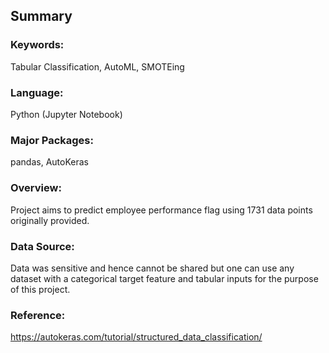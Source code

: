 ## Summary

### Keywords: 
Tabular Classification, AutoML, SMOTEing

### Language:
Python (Jupyter Notebook)

### Major Packages: 
pandas, AutoKeras

### Overview:
Project aims to predict employee performance flag using 1731 data points originally provided. 

### Data Source:
Data was sensitive and hence cannot be shared but one can use any dataset with a categorical target feature and tabular inputs for the purpose of this project. 

### Reference:
https://autokeras.com/tutorial/structured_data_classification/
